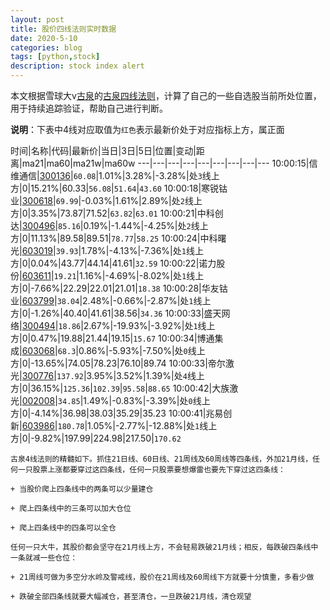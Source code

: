 ```yaml
---
layout: post
title: 股价四线法则实时数据
date: 2020-5-10
categories: blog
tags: [python,stock]
description: stock index alert
---
```



本文根据雪球大v[古泉](https://xueqiu.com/u/7148646888)的[古泉四线法则](https://xueqiu.com/7148646888/130498192)，计算了自己的一些自选股当前所处位置，用于持续追踪验证，帮助自己进行判断。

**说明**：下表中4线对应取值为`红色`表示最新价处于对应指标上方，属正面

时间|名称|代码|最新价|当日|3日|5日|位置|变动|距离|ma21|ma60|ma21w|ma60w
---|---|---|---|---|---|---|---|---
10:00:15|信维通信|[300136](https://xueqiu.com/S/SZ300136)|`60.08`|1.01%|3.28%|-3.28%|处`3`线上方|0|15.21%|60.33|`56.08`|`51.64`|`43.60`
10:00:18|寒锐钴业|[300618](https://xueqiu.com/S/SZ300618)|`69.99`|-0.03%|1.61%|2.89%|处`2`线上方|0|3.35%|73.87|71.52|`63.82`|`63.01`
10:00:21|中科创达|[300496](https://xueqiu.com/S/SZ300496)|`85.16`|0.19%|-1.44%|-4.25%|处`2`线上方|0|11.13%|89.58|89.51|`78.77`|`58.25`
10:00:24|中科曙光|[603019](https://xueqiu.com/S/SH603019)|`39.93`|1.78%|-4.13%|-7.36%|处`1`线上方|0|0.04%|43.77|44.14|41.61|`32.59`
10:00:22|诺力股份|[603611](https://xueqiu.com/S/SH603611)|`19.21`|1.16%|-4.69%|-8.02%|处`1`线上方|0|-7.66%|22.29|22.01|21.01|`18.38`
10:00:28|华友钴业|[603799](https://xueqiu.com/S/SH603799)|`38.04`|2.48%|-0.66%|-2.87%|处`1`线上方|0|-1.26%|40.40|41.61|38.56|`34.36`
10:00:33|盛天网络|[300494](https://xueqiu.com/S/SZ300494)|`18.86`|2.67%|-19.93%|-3.92%|处`1`线上方|0|0.47%|19.88|21.44|19.15|`15.67`
10:00:34|博通集成|[603068](https://xueqiu.com/S/SH603068)|`68.3`|0.86%|-5.93%|-7.50%|处`0`线上方|0|-13.65%|74.05|78.23|76.10|89.74
10:00:33|帝尔激光|[300776](https://xueqiu.com/S/SZ300776)|`137.92`|3.95%|3.52%|1.39%|处`4`线上方|0|36.15%|`125.36`|`102.39`|`95.58`|`88.65`
10:00:42|大族激光|[002008](https://xueqiu.com/S/SZ002008)|`34.85`|1.49%|-0.83%|-3.39%|处`0`线上方|0|-4.14%|36.98|38.03|35.29|35.23
10:00:41|兆易创新|[603986](https://xueqiu.com/S/SH603986)|`180.78`|1.05%|-2.77%|-12.88%|处`1`线上方|0|-9.82%|197.99|224.98|217.50|`170.62`

```
古泉4线法则的精髓如下。抓住21日线、60日线、21周线及60周线等四条线，外加21月线，任何一只股票上涨都要穿过这四条线，任何一只股票要想爆雷也要先下穿过这四条线：

+ 当股价爬上四条线中的两条可以少量建仓

+ 爬上四条线中的三条可以加大仓位

+ 爬上四条线中的四条可以全仓

任何一只大牛，其股价都会坚守在21月线上方，不会轻易跌破21月线；相反，每跌破四条线中一条就减一些仓位：

+ 21周线可做为多空分水岭及警戒线，股价在21周线及60周线下方就要十分慎重，多看少做

+ 跌破全部四条线就要大幅减仓，甚至清仓，一旦跌破21月线，清仓观望
```